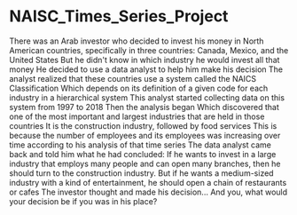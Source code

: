 # NAISC_Times_Series_Project

There was an Arab investor who decided to invest his money in North American countries, specifically in three countries:
Canada, Mexico, and the United States
But he didn't know in which industry he would invest all that money
He decided to use a data analyst to help him make his decision
The analyst realized that these countries use a system called the NAICS Classification
Which depends on its definition of a given code for each industry in a hierarchical system
This analyst started collecting data on this system from 1997 to 2018
Then the analysis began
Which discovered that one of the most important and largest industries that are held in those countries
It is the construction industry, followed  by food services
This is because the number of employees and its employees was increasing over time according to his analysis of that time series
The data analyst came back and told him what he had concluded:
If he wants to invest in a large industry that employs many people and can open many branches, then he should turn to the construction industry.
But if he wants a medium-sized industry with a kind of entertainment, he should open a chain of restaurants or cafes
The investor thought and made his decision...
And you, what would your decision be if you was in his place?
